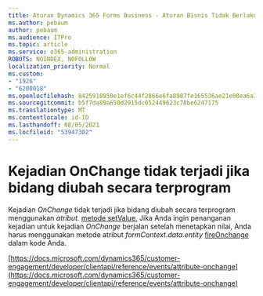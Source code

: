 ```yaml
---
title: Aturan Dynamics 365 Forms Business - Aturan Bisnis Tidak Berlaku untuk Formulir
ms.author: pebaum
author: pebaum
ms.audience: ITPro
ms.topic: article
ms.service: o365-administration
ROBOTS: NOINDEX, NOFOLLOW
localization_priority: Normal
ms.custom:
- "1926"
- "6200018"
ms.openlocfilehash: 8425918950e1ef6c44f2866e6fa8987fe165536ae21e08ea6a1da880f761d512
ms.sourcegitcommit: b5f7da89a650d2915dc652449623c78be6247175
ms.translationtype: MT
ms.contentlocale: id-ID
ms.lasthandoff: 08/05/2021
ms.locfileid: "53947302"
---
```

# <a name="onchange-event-does-not-occur-if-the-field-is-changed-programmatically"></a>Kejadian OnChange tidak terjadi jika bidang diubah secara terprogram

Kejadian *OnChange* tidak terjadi jika bidang diubah secara terprogram menggunakan *atribut.* [metode setValue.](https://docs.microsoft.com/dynamics365/customer-engagement/developer/clientapi/reference/attributes/setvalue) Jika Anda ingin penanganan kejadian untuk kejadian *OnChange* berjalan setelah menetapkan nilai, Anda harus menggunakan metode atribut *formContext.data.entity* [fireOnchange](https://docs.microsoft.com/dynamics365/customer-engagement/developer/clientapi/reference/attributes/fireonchange) dalam kode Anda.

[https://docs.microsoft.com/dynamics365/customer-engagement/developer/clientapi/reference/events/attribute-onchange](https://docs.microsoft.com/dynamics365/customer-engagement/developer/clientapi/reference/events/attribute-onchange)
